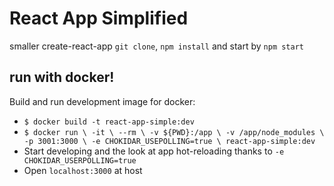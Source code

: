# React App Simplified
smaller create-react-app
`git clone`, `npm install` and start by `npm start`

## run with docker!

Build and run development image for docker:
- `$ docker build -t react-app-simple:dev`
- `$ docker run \
    -it \
    --rm \
    -v ${PWD}:/app \
    -v /app/node_modules \
    -p 3001:3000 \
    -e CHOKIDAR_USEPOLLING=true \
    react-app-simple:dev`
- Start developing and the look at app hot-reloading thanks to `-e CHOKIDAR_USERPOLLING=true`
- Open `localhost:3000` at host

